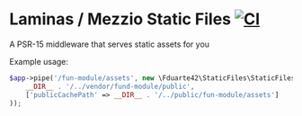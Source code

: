 # Laminas / Mezzio Static Files [![CI](https://github.com/fduarte42/laminas-static-files/actions/workflows/ci.yml/badge.svg)](https://github.com/fduarte42/laminas-static-files/actions/workflows/ci.yml)
A PSR-15 middleware that serves static assets for you

Example usage:
```php
$app->pipe('/fun-module/assets', new \Fduarte42\StaticFiles\StaticFilesMiddleware(
    __DIR__ . '/../vendor/fund-module/public',
    ['publicCachePath' => __DIR__ . '/../public/fun-module/assets']
));
```

